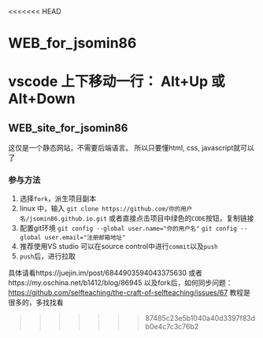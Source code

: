 <<<<<<< HEAD
# WEB_for_jsomin86

vscode
上下移动一行： Alt+Up 或 Alt+Down
=======
## WEB_site_for_jsomin86
这仅是一个静态网站，不需要后端语言。
所以只要懂html, css, javascript就可以了
### 参与方法

1. 选择`fork`，派生项目副本
1. linux 中，输入
`git clone https://github.com/你的用户名/jsomin86.github.io.git`
或者直接点击项目中绿色的`CODE`按钮，复制链接
1. 配置git环境
`git config --global user.name="你的用户名"`
`git config --global user.email="注册邮箱地址"`
1. 推荐使用VS studio
可以在source control中进行`commit`以及`push`
1. `push`后，进行拉取

具体请看https://juejin.im/post/6844903594043375630
或者https://my.oschina.net/b1412/blog/86945
以及fork后，如何同步问题：
https://github.com/selfteaching/the-craft-of-selfteaching/issues/67
教程是很多的，多找找看
>>>>>>> 87485c23e5b1040a40d3397f83db0e4c7c3c76b2
